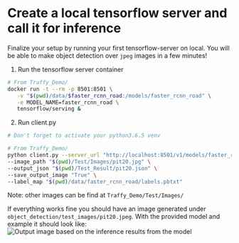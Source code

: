 # Create a local tensorflow server and call it for inference

Finalize your setup by running your first tensorflow-server on local.
You will be able to make object detection over `jpeg` images in a few minutes!

1. Run the tensorflow server container
```bash
# From Traffy_Demo/
docker run -t --rm -p 8501:8501 \
   -v "$(pwd)/data/$faster_rcnn_road:/models/faster_rcnn_road" \
   -e MODEL_NAME=faster_rcnn_road \
   tensorflow/serving &
```

2. Run client.py

```bash
# Don't forget to activate your python3.6.5 venv

# From Traffy_Demo/
python client.py --server_url "http://localhost:8501/v1/models/faster_rcnn_road:predict" \
--image_path "$(pwd)/Test/Images/pit20.jpg" \
--output_json "$(pwd)/Test_Result/pit20.json" \
--save_output_image "True" \
--label_map "$(pwd)/data/faster_rcnn_road/labels.pbtxt"
```
Note: other images can be find at `Traffy_Demo/Test/Images/`

If everything works fine you should have an image generated under `object_detection/test_images/pit20.jpeg`.
With the provided model and example it should look like:
![Output image based on the inference results from the model](../assets/out_image1.jpeg) 
